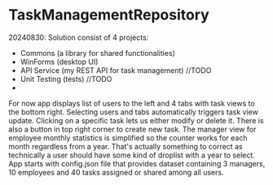 # TaskManagementRepository
20240830:
Solution consist of 4 projects:
  - Commons (a library for shared functionalities)
  - WinForms (desktop UI)
  - API Service (my REST API for task management) //TODO
  - Unit Testing (tests) //TODO
  - 
For now app displays list of users to the left and 4 tabs with task views to the bottom right. Selecting users and tabs automatically triggers task view update. Clicking on a specific task lets us either modify or delete it. There is also a button in top right corner to create new task. The manager view for employee monthly statistics is simplified so the counter works for each month regardless from a year. That's actually something to correct as technically a user should have some kind of droplist with a year to select. App starts with config.json file that provides dataset containing 3 managers, 10 employees and 40 tasks assigned or shared among all users.
